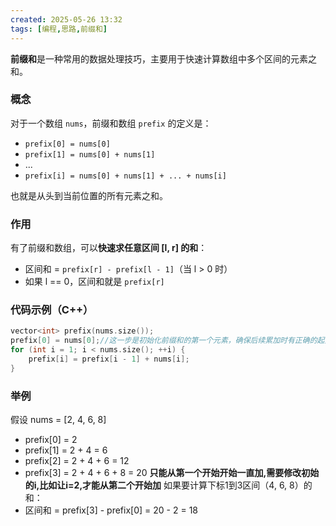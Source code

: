 ```yaml
---
created: 2025-05-26 13:32
tags: [编程,思路,前缀和]
---
```

**前缀和**是一种常用的数据处理技巧，主要用于快速计算数组中多个区间的元素之和。

### 概念
对于一个数组 `nums`，前缀和数组 `prefix` 的定义是：
- `prefix[0] = nums[0]`
- `prefix[1] = nums[0] + nums[1]`
- ...
- `prefix[i] = nums[0] + nums[1] + ... + nums[i]`

也就是从头到当前位置的所有元素之和。

### 作用
有了前缀和数组，可以**快速求任意区间 [l, r] 的和**：
- 区间和 = `prefix[r] - prefix[l - 1]`（当 l > 0 时）
- 如果 l == 0，区间和就是 `prefix[r]`

### 代码示例（C++）
```cpp
vector<int> prefix(nums.size());
prefix[0] = nums[0];//这一步是初始化前缀和的第一个元素，确保后续累加时有正确的起点。
for (int i = 1; i < nums.size(); ++i) {
    prefix[i] = prefix[i - 1] + nums[i];
}
```

### 举例
假设 nums = [2, 4, 6, 8]
- prefix[0] = 2
- prefix[1] = 2 + 4 = 6
- prefix[2] = 2 + 4 + 6 = 12
- prefix[3] = 2 + 4 + 6 + 8 = 20
**只能从第一个开始开始一直加,需要修改初始的i,比如让i=2,才能从第二个开始加**
如果要计算下标1到3区间（4, 6, 8）的和：
- 区间和 = prefix[3] - prefix[0] = 20 - 2 = 18



